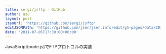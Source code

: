 ```yaml
---
title: sergi/jsftp - GitHub
author: azu
layout: post
itemUrl: 'https://github.com/sergi/jsftp'
editJSONPath: 'https://github.com/jser/jser.info/edit/gh-pages/data/2011/07/index.json'
date: '2011-07-05T17:30:00+00:00'
---
```

JavaScript(node.js)でFTPプロトコルの実装
